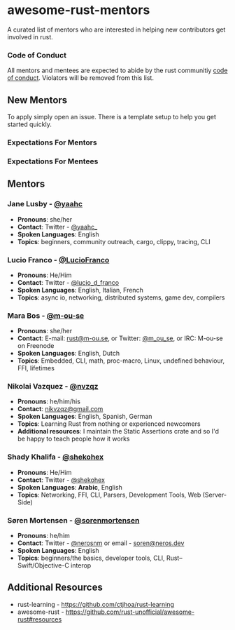 # awesome-rust-mentors

A curated list of mentors who are interested in helping new contributors get involved in rust.

### Code of Conduct

All mentors and mentees are expected to abide by the rust communitiy [code of conduct](https://github.com/rust-lang/rust/blob/master/CODE_OF_CONDUCT.md). Violators will be removed from this list.

## New Mentors

To apply simply open an issue. There is a template setup to help you get started quickly.

### Expectations For Mentors

### Expectations For Mentees

## Mentors

### Jane Lusby - [@yaahc](https://github.com/yaahc)
* **Pronouns**: she/her
* **Contact**: Twitter - [@yaahc_](https://twitter.com/yaahc_)
* **Spoken Languages**: English
* **Topics**: beginners, community outreach, cargo, clippy, tracing, CLI

### Lucio Franco - [@LucioFranco](https://github.com/LucioFranco)
* **Pronouns**: He/Him
* **Contact**: Twitter - [@lucio_d_franco](https://twitter.com/lucio_d_franco)
* **Spoken Languages**: English, Italian, French
* **Topics**: async io, networking, distributed systems, game dev, compilers

### Mara Bos - [@m-ou-se](https://github.com/m-ou-se)
* **Pronouns**: she/her
* **Contact**: E-mail: rust@m-ou.se, or Twitter: [@m_ou_se](https://twitter.com/m_ou_se), or IRC: M-ou-se on Freenode
* **Spoken Languages**: English, Dutch
* **Topics**: Embedded, CLI, math, proc-macro, Linux, undefined behaviour, FFI, lifetimes

### Nikolai Vazquez - [@nvzqz](https://github.com/nvzqz)
* **Pronouns**: he/him/his
* **Contact**: nikvzqz@gmail.com
* **Spoken Languages**: English, Spanish, German
* **Topics**: Learning Rust from nothing or experienced newcomers
* **Additional resources**: I maintain the Static Assertions crate and so I'd be happy to teach people how it works

### Shady Khalifa - [@shekohex](https://github.com/shekohex)
* **Pronouns**: He/Him
* **Contact**: Twitter - [@shekohex](https://twitter.com/ShekoHex)
* **Spoken Languages**: **Arabic**, English
* **Topics**: Networking, FFI, CLI, Parsers, Development Tools, Web (Server-Side)

### Søren Mortensen - [@sorenmortensen](https://github.com/sorenmortensen)
* **Pronouns**: he/him
* **Contact**: Twitter - [@nerosnm](https://twitter.com/nerosnm) or email - [soren@neros.dev](mailto:soren@neros.dev)
* **Spoken Languages**: English
* **Topics**: beginners/the basics, developer tools, CLI, Rust–Swift/Objective-C interop

## Additional Resources
* rust-learning - https://github.com/ctjhoa/rust-learning
* awesome-rust - https://github.com/rust-unofficial/awesome-rust#resources
